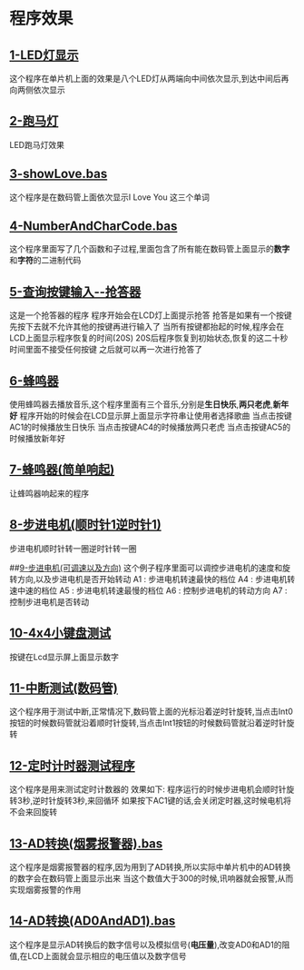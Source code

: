 # 程序效果

## [1-LED灯显示](1-LED灯显示.bas)
这个程序在单片机上面的效果是八个LED灯从两端向中间依次显示,到达中间后再向两侧依次显示

## [2-跑马灯](2-跑马灯.bas)
LED跑马灯效果

## [3-showLove.bas](3-showLove.bas)
这个程序是在数码管上面依次显示I Love You 这三个单词

## [4-NumberAndCharCode.bas](4-NumberAndCharCode.bas)
这个程序里面写了几个函数和子过程,里面包含了所有能在数码管上面显示的**数字**和**字符**的二进制代码

## [5-查询按键输入--抢答器](5-查询按键输入--抢答器.bas)
这是一个抢答器的程序
程序开始会在LCD灯上面提示抢答
抢答是如果有一个按键先按下去就不允许其他的按键再进行输入了
当所有按键都抬起的时候,程序会在LCD上面显示程序恢复的时间(20S)
20S后程序恢复到初始状态,恢复的这二十秒时间里面不接受任何按键
之后就可以再一次进行抢答了

## [6-蜂鸣器](6-蜂鸣器.bas)
使用蜂鸣器去播放音乐,这个程序里面有三个音乐,分别是**生日快乐**,**两只老虎**,**新年好**
程序开始的时候会在LCD显示屏上面显示字符串让使用者选择歌曲
当点击按键AC1的时候播放生日快乐
当点击按键AC4的时候播放两只老虎
当点击按键AC5的时候播放新年好

## [7-蜂鸣器(简单响起)](7-蜂鸣器\(简单响起\).bas)
让蜂鸣器响起来的程序

## [8-步进电机(顺时针1逆时针1)](8-步进电机\(顺时针1逆时针1\).bas)
步进电机顺时针转一圈逆时针转一圈

##[9-步进电机(可调速以及方向)](9-步进电机(可调速以及方向).bas)
这个例子程序里面可以调控步进电机的速度和旋转方向,以及步进电机是否开始转动
A1 : 步进电机转速最快的档位
A4 : 步进电机转速中速的档位
A5 : 步进电机转速最慢的档位
A6 : 控制步进电机的转动方向
A7 : 控制步进电机是否转动

## [10-4x4小键盘测试](10-4x4小键盘测试.bas)
按键在Lcd显示屏上面显示数字

## [11-中断测试(数码管)](11-中断测试\(数码管\).bas)
这个程序用于测试中断,正常情况下,数码管上面的光标沿着逆时针旋转,当点击Int0按钮的时候数码管就沿着顺时针旋转,当点击Int1按钮的时候数码管就沿着逆时针旋转

## [12-定时计时器测试程序](12-定时器的使用.bas)
这个程序是用来测试定时计数器的
效果如下:
程序运行的时候步进电机会顺时针旋转3秒,逆时针旋转3秒,来回循环
如果按下AC1键的话,会关闭定时器,这时候电机将不会来回旋转

## [13-AD转换(烟雾报警器).bas](13-AD转换\(烟雾报警器\).bas)
这个程序是烟雾报警器的程序,因为用到了AD转换,所以实际中单片机中的AD转换的数字会在数码管上面显示出来
当这个数值大于300的时候,讯响器就会报警,从而实现烟雾报警的作用

## [14-AD转换(AD0AndAD1).bas](14-AD转换\(AD0AndAD1\).bas)
这个程序是显示AD转换后的数字信号以及模拟信号(**电压量**),改变AD0和AD1的阻值,在LCD上面就会显示相应的电压值以及数字信号
